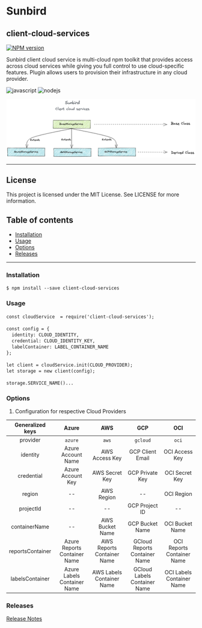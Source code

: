 # Sunbird
## client-cloud-services

[![NPM version](https://img.shields.io/npm/v/client-cloud-services.svg?flat&logo=npm)](https://img.shields.io/npm/v/client-cloud-services.svg?style=for-the-badge&logo=npm)

Sunbird client cloud service is multi-cloud npm toolkit that provides access across cloud services while giving you full control to use cloud-specific features. Plugin allows users to provision their infrastructure in any cloud provider.

<p>
  <img alt="javascript" src="https://img.shields.io/badge/JavaScript-F7DF1E?style=for-the-badge&logo=javascript&logoColor=black" height=25 />
  <img alt="nodejs" src="https://img.shields.io/badge/Node.js-43853D?style=for-the-badge&logo=node.js&logoColor=white" height=25 />
</p>

<!-- <img alt="sunbird-client-cloud-services" src="./docs/SB_ccs.png"> -->
![sunbird-client-cloud-services](/docs/SB_ccs.png)

---

## License

This project is licensed under the MIT License. See LICENSE for more information.

## Table of contents

- [Installation](#installation)
- [Usage](#usage)
- [Options](#options)
- [Releases](#releases)
---

### Installation


```
$ npm install --save client-cloud-services
```

### Usage

```
const cloudService  = require('client-cloud-services');

const config = {
  identity: CLOUD_IDENTITY,
  credential: CLOUD_IDENTITY_KEY,
  labelContainer: LABEL_CONTAINER_NAME
};

let client = cloudService.init(CLOUD_PROVIDER);
let storage = new client(config);

storage.SERVICE_NAME()...

```

### Options

1. Configuration for respective Cloud Providers

| Generalized keys |             Azure            |             AWS            |              GCP              |              OCI              |
|:----------------:|:----------------------------:|:--------------------------:|:-----------------------------:|:-----------------------------:|
|     provider     |            `azure`           |            `aws`           |            `gcloud`           |            `oci`              |
|     identity     |      Azure Account Name      |       AWS Access Key       |        GCP Client Email       |        OCI Access Key         |
|    credential    |       Azure Account Key      |       AWS Secret Key       |        GCP Private Key        |        OCI Secret Key         |
|      region      |              --              |         AWS Region         |               --              |          OCI Region           |
|     projectId    |              --              |             --             |         GCP Project ID        |               --              | 
|   containerName  |              --              |       AWS Bucket Name      |        GCP Bucket Name        |        OCI Bucket Name        | 
| reportsContainer | Azure Reports Container Name | AWS Reports Container Name | GCloud Reports Container Name | OCI Reports Container Name    |
|  labelsContainer |  Azure Labels Container Name |  AWS Labels Container Name |  GCloud Labels Container Name |  OCI Labels Container Name    | 

### Releases

[Release Notes](/RELEASE.md)
